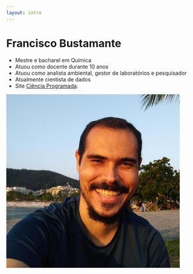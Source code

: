 ```yaml
---
layout: intro
---
```


# Francisco Bustamante

<div class="grid grid-cols-2 gap-4">
  <div>

- Mestre e bacharel em Química
- Atuou como docente durante 10 anos
- Atuou como analista ambiental, gestor de laboratórios e pesquisador
- Atualmente cientista de dados
- Site [Ciência Programada](https://cienciaprogramada.com.br).

</div>

  <div>
    <img src="/images/profile.jpeg" class="m-10 h-40 scale-150 rounded-full shadow"/>
  </div>
</div>
